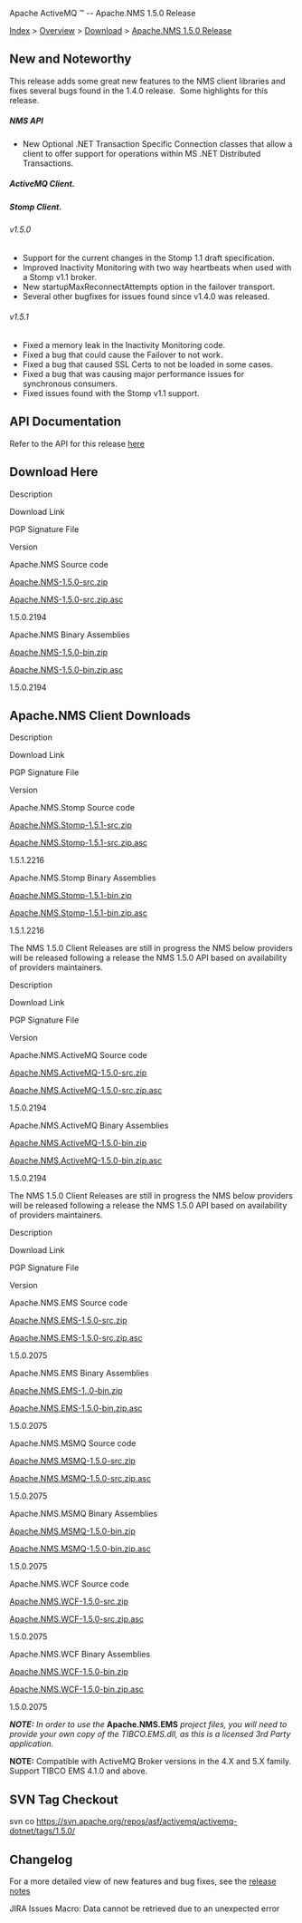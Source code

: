 Apache ActiveMQ ™ -- Apache.NMS 1.5.0 Release 

[Index](index.html) > [Overview](overview.md) > [Download](OverviewOverview/Overview/download.md) > [Apache.NMS 1.5.0 Release](Index/Overview/Download/apachenms-150-release.md)

New and Noteworthy
------------------

This release adds some great new features to the NMS client libraries and fixes several bugs found in the 1.4.0 release.  Some highlights for this release.

##### NMS API

*   New Optional .NET Transaction Specific Connection classes that allow a client to offer support for operations within MS .NET Distributed Transactions.

##### ActiveMQ Client.

##### Stomp Client.

###### v1.5.0

*   Support for the current changes in the Stomp 1.1 draft specification.
*   Improved Inactivity Monitoring with two way heartbeats when used with a Stomp v1.1 broker.
*   New startupMaxReconnectAttempts option in the failover transport.
*   Several other bugfixes for issues found since v1.4.0 was released.

###### v1.5.1

*   Fixed a memory leak in the Inactivity Monitoring code.
*   Fixed a bug that could cause the Failover to not work.
*   Fixed a bug that caused SSL Certs to not be loaded in some cases.
*   Fixed a bug that was causing major performance issues for synchronous consumers.
*   Fixed issues found with the Stomp v1.1 support.

API Documentation
-----------------

Refer to the API for this release [here](nms-Index/Site/NavigationIndex/Site/Navigation/Index/Site/Navigation/api.md)

Download Here
-------------

Description

Download Link

PGP Signature File

Version

Apache.NMS Source code

[Apache.NMS-1.5.0-src.zip](http://www.apache.org/dyn/closer.cgi/activemq/apache-nms/1.5.0/Apache.NMS-1.5.0-src.zip)

[Apache.NMS-1.5.0-src.zip.asc](http://www.apache.org/dyn/closer.cgi/activemq/apache-nms/1.5.0/Apache.NMS-1.5.0-src.zip.asc)

1.5.0.2194

Apache.NMS Binary Assemblies

[Apache.NMS-1.5.0-bin.zip](http://www.apache.org/dyn/closer.cgi/activemq/apache-nms/1.5.0/Apache.NMS-1.5.0-bin.zip)

[Apache.NMS-1.5.0-bin.zip.asc](http://www.apache.org/dyn/closer.cgi/activemq/apache-nms/1.5.0/Apache.NMS-1.5.0-bin.zip.asc)

1.5.0.2194

Apache.NMS Client Downloads
---------------------------

Description

Download Link

PGP Signature File

Version

Apache.NMS.Stomp Source code

[Apache.NMS.Stomp-1.5.1-src.zip](http://www.apache.org/dyn/closer.cgi/activemq/apache-nms/1.5.0/Apache.NMS.Stomp-1.5.1-src.zip)

[Apache.NMS.Stomp-1.5.1-src.zip.asc](http://www.apache.org/dyn/closer.cgi/activemq/apache-nms/1.5.0/Apache.NMS.Stomp-1.5.1-src.zip.asc)

1.5.1.2216

Apache.NMS.Stomp Binary Assemblies

[Apache.NMS.Stomp-1.5.1-bin.zip](http://www.apache.org/dyn/closer.cgi/activemq/apache-nms/1.5.0/Apache.NMS.Stomp-1.5.1-bin.zip)

[Apache.NMS.Stomp-1.5.1-bin.zip.asc](http://www.apache.org/dyn/closer.cgi/activemq/apache-nms/1.5.0/Apache.NMS.Stomp-1.5.1-bin.zip.asc)

1.5.1.2216

The NMS 1.5.0 Client Releases are still in progress the NMS below providers will be released following a release the NMS 1.5.0 API based on availability of providers maintainers.

Description

Download Link

PGP Signature File

Version

Apache.NMS.ActiveMQ Source code

[Apache.NMS.ActiveMQ-1.5.0-src.zip](http://www.apache.org/dyn/closer.cgi/activemq/apache-nms/1.5.0/Apache.NMS.ActiveMQ-1.5.0-src.zip)

[Apache.NMS.ActiveMQ-1.5.0-src.zip.asc](http://www.apache.org/dyn/closer.cgi/activemq/apache-nms/1.5.0/Apache.NMS.ActiveMQ-1.5.0-src.zip.asc)

1.5.0.2194

Apache.NMS.ActiveMQ Binary Assemblies

[Apache.NMS.ActiveMQ-1.5.0-bin.zip](http://www.apache.org/dyn/closer.cgi/activemq/apache-nms/1.5.0/Apache.NMS.ActiveMQ-1.5.0-bin.zip)

[Apache.NMS.ActiveMQ-1.5.0-bin.zip.asc](http://www.apache.org/dyn/closer.cgi/activemq/apache-nms/1.5.0/Apache.NMS.ActiveMQ-1.5.0-bin.zip.asc)

1.5.0.2194

The NMS 1.5.0 Client Releases are still in progress the NMS below providers will be released following a release the NMS 1.5.0 API based on availability of providers maintainers.

Description

Download Link

PGP Signature File

Version

Apache.NMS.EMS Source code

[Apache.NMS.EMS-1.5.0-src.zip](http://www.apache.org/dyn/closer.cgi/activemq/apache-nms/1.5.0/Apache.NMS.EMS-1.5.0-src.zip)

[Apache.NMS.EMS-1.5.0-src.zip.asc](http://www.apache.org/dyn/closer.cgi/activemq/apache-nms/1.5.0/Apache.NMS.EMS-1.5.0-src.zip.asc)

1.5.0.2075

Apache.NMS.EMS Binary Assemblies

[Apache.NMS.EMS-1..0-bin.zip](http://www.apache.org/dyn/closer.cgi/activemq/apache-nms/1.5.0/Apache.NMS.EMS-1.5.0-bin.zip)

[Apache.NMS.EMS-1.5.0-bin.zip.asc](http://www.apache.org/dyn/closer.cgi/activemq/apache-nms/1.5.0/Apache.NMS.EMS-1.5.0-bin.zip.asc)

1.5.0.2075

Apache.NMS.MSMQ Source code

[Apache.NMS.MSMQ-1.5.0-src.zip](http://www.apache.org/dyn/closer.cgi/activemq/apache-nms/1.5.0/Apache.NMS.MSMQ-1.5.0-src.zip)

[Apache.NMS.MSMQ-1.5.0-src.zip.asc](http://www.apache.org/dyn/closer.cgi/activemq/apache-nms/1.5.0/Apache.NMS.MSMQ-1.5.0-src.zip.asc)

1.5.0.2075

Apache.NMS.MSMQ Binary Assemblies

[Apache.NMS.MSMQ-1.5.0-bin.zip](http://www.apache.org/dyn/closer.cgi/activemq/apache-nms/1.5.0/Apache.NMS.MSMQ-1.5.0-bin.zip)

[Apache.NMS.MSMQ-1.5.0-bin.zip.asc](http://www.apache.org/dyn/closer.cgi/activemq/apache-nms/1.5.0/Apache.NMS.MSMQ-1.5.0-bin.zip.asc)

1.5.0.2075

Apache.NMS.WCF Source code

[Apache.NMS.WCF-1.5.0-src.zip](http://www.apache.org/dyn/closer.cgi/activemq/apache-nms/1.5.0/Apache.NMS.WCF-1.5.0-src.zip)

[Apache.NMS.WCF-1.5.0-src.zip.asc](http://www.apache.org/dyn/closer.cgi/activemq/apache-nms/1.5.0/Apache.NMS.WCF-1.5.0-src.zip.asc)

1.5.0.2075

Apache.NMS.WCF Binary Assemblies

[Apache.NMS.WCF-1.5.0-bin.zip](http://www.apache.org/dyn/closer.cgi/activemq/apache-nms/1.5.0/Apache.NMS.WCF-1.5.0-bin.zip)

[Apache.NMS.WCF-1.5.0-bin.zip.asc](http://www.apache.org/dyn/closer.cgi/activemq/apache-nms/1.5.0/Apache.NMS.WCF-1.5.0-bin.zip.asc)

1.5.0.2075

**_NOTE:_** _In order to use the_ **Apache.NMS.EMS** _project files, you will need to provide your own copy of the TIBCO.EMS.dll, as this is a licensed 3rd Party application._

  

**NOTE:** Compatible with ActiveMQ Broker versions in the 4.X and 5.X family. Support TIBCO EMS 4.1.0 and above.

SVN Tag Checkout
----------------

svn co https://svn.apache.org/repos/asf/activemq/activemq-dotnet/tags/1.5.0/

Changelog
---------

For a more detailed view of new features and bug fixes, see the [release notes](https://issues.apache.org/jira/secure/ReleaseNote.jspa?projectId=12311201&styleName=Html&version=12315640)  

JIRA Issues Macro: Data cannot be retrieved due to an unexpected error

 


